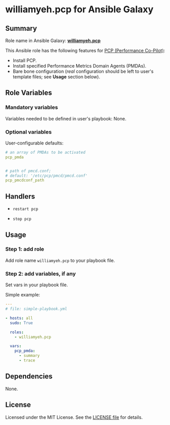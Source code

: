 
williamyeh.pcp for Ansible Galaxy
============


## Summary

Role name in Ansible Galaxy: **[williamyeh.pcp](https://galaxy.ansible.com/list#/roles/4162)**

This Ansible role has the following features for [PCP (Performance Co-Pilot)](http://pcp.io):

 - Install PCP.
 - Install specified Performance Metrics Domain Agents (PMDAs).
 - Bare bone configuration (*real* configuration should be left to user's template files; see **Usage** section below).



## Role Variables

### Mandatory variables

Variables needed to be defined in user's playbook: None.


### Optional variables

User-configurable defaults:

```yaml
# an array of PMDAs to be activated
pcp_pmda


# path of pmcd.conf;
# default: '/etc/pcp/pmcd/pmcd.conf'
pcp_pmcdconf_path
```



## Handlers

- `restart pcp`

- `stop pcp`




## Usage


### Step 1: add role

Add role name `williamyeh.pcp` to your playbook file.


### Step 2: add variables, if any

Set vars in your playbook file.

Simple example:

```yaml
---
# file: simple-playbook.yml

- hosts: all
  sudo: True

  roles:
    - williamyeh.pcp

  vars:
    pcp_pmda:
      - summary
      - trace
```


## Dependencies

None.


## License

Licensed under the MIT License. See the [LICENSE file](LICENSE) for details.
